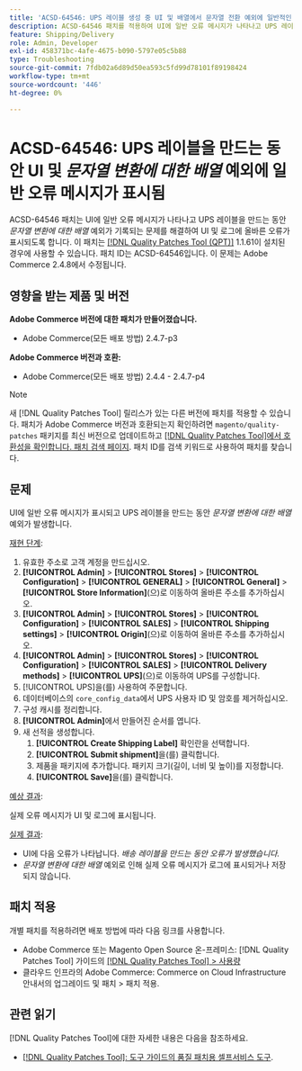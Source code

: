 ```yaml
---
title: 'ACSD-64546: UPS 레이블 생성 중 UI 및 배열에서 문자열 전환 예외에 일반적인 오류 메시지'
description: ACSD-64546 패치를 적용하여 UI에 일반 오류 메시지가 나타나고 UPS 레이블 생성 중 문자열에 대한 배열 전환 예외가 기록되는 Adobe Commerce 문제를 해결합니다. 이 패치를 사용하면 UI 및 로그에 올바른 오류가 표시됩니다.
feature: Shipping/Delivery
role: Admin, Developer
exl-id: 458371bc-4afe-4675-b090-5797e05c5b88
type: Troubleshooting
source-git-commit: 7fdb02a6d89d50ea593c5fd99d78101f89198424
workflow-type: tm+mt
source-wordcount: '446'
ht-degree: 0%

---
```


# ACSD-64546: UPS 레이블을 만드는 동안 UI 및 *문자열 변환에 대한 배열* 예외에 일반 오류 메시지가 표시됨

ACSD-64546 패치는 UI에 일반 오류 메시지가 나타나고 UPS 레이블을 만드는 동안 *문자열 변환에 대한 배열* 예외가 기록되는 문제를 해결하여 UI 및 로그에 올바른 오류가 표시되도록 합니다. 이 패치는 [[!DNL Quality Patches Tool (QPT)]](/help/tools/quality-patches-tool/quality-patches-tool-to-self-serve-quality-patches.md) 1.1.61이 설치된 경우에 사용할 수 있습니다. 패치 ID는 ACSD-64546입니다. 이 문제는 Adobe Commerce 2.4.8에서 수정됩니다.

## 영향을 받는 제품 및 버전

**Adobe Commerce 버전에 대한 패치가 만들어졌습니다.**
* Adobe Commerce(모든 배포 방법) 2.4.7-p3

**Adobe Commerce 버전과 호환:**
* Adobe Commerce(모든 배포 방법) 2.4.4 - 2.4.7-p4

>[!NOTE]
>
>새 [!DNL Quality Patches Tool] 릴리스가 있는 다른 버전에 패치를 적용할 수 있습니다. 패치가 Adobe Commerce 버전과 호환되는지 확인하려면 `magento/quality-patches` 패키지를 최신 버전으로 업데이트하고 [[!DNL Quality Patches Tool]에서 호환성을 확인합니다. 패치 검색 페이지](https://experienceleague.adobe.com/tools/commerce-quality-patches/index.html). 패치 ID를 검색 키워드로 사용하여 패치를 찾습니다.

## 문제

UI에 일반 오류 메시지가 표시되고 UPS 레이블을 만드는 동안 *문자열 변환에 대한 배열* 예외가 발생합니다.

<u>재현 단계</u>:

1. 유효한 주소로 고객 계정을 만드십시오.
1. **[!UICONTROL Admin]** > **[!UICONTROL Stores]** > **[!UICONTROL Configuration]** > **[!UICONTROL GENERAL]** > **[!UICONTROL General]** > **[!UICONTROL Store Information]**(으)로 이동하여 올바른 주소를 추가하십시오.
1. **[!UICONTROL Admin]** > **[!UICONTROL Stores]** > **[!UICONTROL Configuration]** > **[!UICONTROL SALES]** > **[!UICONTROL Shipping settings]** > **[!UICONTROL Origin]**(으)로 이동하여 올바른 주소를 추가하십시오.
1. **[!UICONTROL Admin]** > **[!UICONTROL Stores]** > **[!UICONTROL Configuration]** > **[!UICONTROL SALES]** > **[!UICONTROL Delivery methods]** > **[!UICONTROL UPS]**(으)로 이동하여 UPS를 구성합니다.
1. [!UICONTROL UPS]을(를) 사용하여 주문합니다.
1. 데이터베이스의 `core_config_data`에서 UPS 사용자 ID 및 암호를 제거하십시오.
1. 구성 캐시를 정리합니다.
1. **[!UICONTROL Admin]**&#x200B;에서 만들어진 순서를 엽니다.
1. 새 선적을 생성합니다.
   1. **[!UICONTROL Create Shipping Label]** 확인란을 선택합니다.
   1. **[!UICONTROL Submit shipment]**&#x200B;을(를) 클릭합니다.
   1. 제품을 패키지에 추가합니다. 패키지 크기(길이, 너비 및 높이)를 지정합니다.
   1. **[!UICONTROL Save]**&#x200B;을(를) 클릭합니다.

<u>예상 결과</u>:

실제 오류 메시지가 UI 및 로그에 표시됩니다.

<u>실제 결과</u>:

* UI에 다음 오류가 나타납니다.
  *배송 레이블을 만드는 동안 오류가 발생했습니다.*
* *문자열 변환에 대한 배열* 예외로 인해 실제 오류 메시지가 로그에 표시되거나 저장되지 않습니다.

## 패치 적용

개별 패치를 적용하려면 배포 방법에 따라 다음 링크를 사용합니다.
* Adobe Commerce 또는 Magento Open Source 온-프레미스: [!DNL Quality Patches Tool] 가이드의 [[!DNL Quality Patches Tool] > 사용량](/help/tools/quality-patches-tool/usage.md)
* 클라우드 인프라의 Adobe Commerce: Commerce on Cloud Infrastructure 안내서의 업그레이드 및 패치 > 패치 적용.

## 관련 읽기

[!DNL Quality Patches Tool]에 대한 자세한 내용은 다음을 참조하세요.
* [[!DNL Quality Patches Tool]: 도구 가이드의 품질 패치용 셀프서비스 도구](/help/tools/quality-patches-tool/quality-patches-tool-to-self-serve-quality-patches.md).
